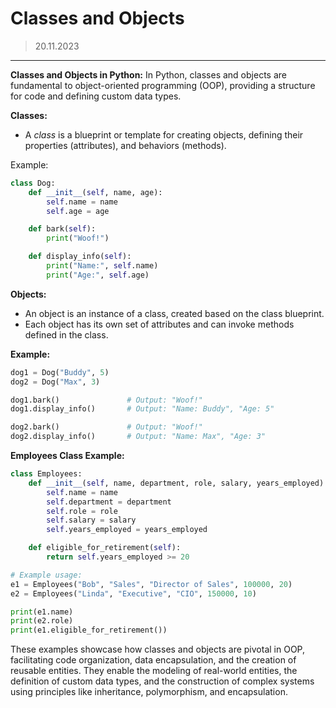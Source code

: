 # Classes and Objects
> 20.11.2023
---

**Classes and Objects in Python:**
In Python, classes and objects are fundamental to object-oriented programming (OOP), providing a structure for code and defining custom data types.

**Classes:**
- A *class* is a blueprint or template for creating objects, defining their properties (attributes), and behaviors (methods).
  
Example:
```python
class Dog:
    def __init__(self, name, age):
        self.name = name
        self.age = age

    def bark(self):
        print("Woof!")

    def display_info(self):
        print("Name:", self.name)
        print("Age:", self.age)
```

**Objects:**
- An object is an instance of a class, created based on the class blueprint.
- Each object has its own set of attributes and can invoke methods defined in the class.
  
**Example:**
```python
dog1 = Dog("Buddy", 5)
dog2 = Dog("Max", 3)

dog1.bark()               # Output: "Woof!"
dog1.display_info()       # Output: "Name: Buddy", "Age: 5"

dog2.bark()               # Output: "Woof!"
dog2.display_info()       # Output: "Name: Max", "Age: 3"
```

**Employees Class Example:**
```python
class Employees:
    def __init__(self, name, department, role, salary, years_employed):
        self.name = name
        self.department = department
        self.role = role
        self.salary = salary
        self.years_employed = years_employed

    def eligible_for_retirement(self):
        return self.years_employed >= 20

# Example usage:
e1 = Employees("Bob", "Sales", "Director of Sales", 100000, 20)
e2 = Employees("Linda", "Executive", "CIO", 150000, 10)

print(e1.name)
print(e2.role)
print(e1.eligible_for_retirement())
```

These examples showcase how classes and objects are pivotal in OOP, facilitating code organization, data encapsulation, and the creation of reusable entities. They enable the modeling of real-world entities, the definition of custom data types, and the construction of complex systems using principles like inheritance, polymorphism, and encapsulation.